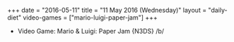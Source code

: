 +++
date = "2016-05-11"
title = "11 May 2016 (Wednesday)"
layout = "daily-diet"
video-games = ["mario-luigi-paper-jam"]
+++


* Video Game: Mario & Luigi: Paper Jam {N3DS} /b/